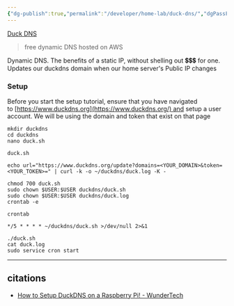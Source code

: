 ```yaml
---
{"dg-publish":true,"permalink":"/developer/home-lab/duck-dns/","dgPassFrontmatter":true}
---
```


[Duck DNS](http://www.duckdns.org/)

> free dynamic DNS hosted on AWS

Dynamic DNS. The benefits of a static IP, without shelling out 💲💲💲 for one. Updates our duckdns domain when our home  server's Public IP changes

### Setup

Before you start the setup tutorial, ensure that you have navigated to [https://www.duckdns.org](https://www.duckdns.org/) and setup a user account. We will be using the domain and token that exist on that page

```shell
mkdir duckdns  
cd duckdns  
nano duck.sh
```

`duck.sh`
```shell
echo url="https://www.duckdns.org/update?domains=<YOUR_DOMAIN>&token=<YOUR_TOKEN>=" | curl -k -o ~/duckdns/duck.log -K -
```

```shell
chmod 700 duck.sh  
sudo chown $USER:$USER duckdns/duck.sh
sudo chown $USER:$USER duckdns/duck.log
crontab -e
```

`crontab`
```shell
*/5 * * * * ~/duckdns/duck.sh >/dev/null 2>&1
```

```shell
./duck.sh  
cat duck.log  
sudo service cron start
```

---
## citations
- [How to Setup DuckDNS on a Raspberry Pi! - WunderTech](https://www.wundertech.net/how-to-setup-duckdns-on-a-raspberry-pi/)